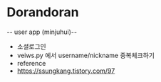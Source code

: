 # Dorandoran

-- user app (minjuhui)--
* 소셜로그인
* veiws.py 에서 username/nickname 중복체크하기 
* reference
* https://ssungkang.tistory.com/97 